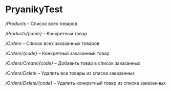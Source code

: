 # PryanikyTest

*/Products* – Список всех товаров

*/Products/{code}* – Конкретный товар

*/Orders* – Список всех заказанных товаров

*/Orders/{code}* – Конкретный заказанный товар

*/Orders/Create/{code}* – Добавить товар в список заказанных

*/Orders/Delete* – Удалить все товары из списка заказанных

*/Orders/Delete/{code}* – Удалить конкретный товар из списка заказанных
